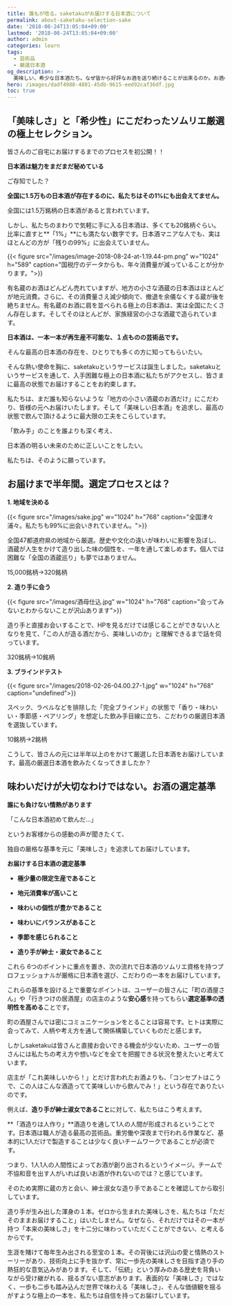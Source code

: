```yaml
---
title: 誰もが唸る。saketakuがお届けする日本酒について
permalink: about-saketaku-selection-sake
date: '2018-08-24T13:05:04+09:00'
lastmod: '2018-08-24T13:05:04+09:00'
author: admin
categories: learn
tags:
  - 芸術品
  - 厳選日本酒
og_description: >-
  美味しい、希少な日本酒たち。なぜ皆から好評なお酒を送り続けることが出来るのか。お酒の選定プロセスを初公開しました。全国で15,000銘柄ある日本酒のうち、私たちがアクセス出来るのがその1%にも満たないのです。残りの99%に出会うためには相当な時間がかかります。saketakuが代わりに選定することでその役割を徐々に果たしていきます。味わいが美味しいということは当たり前ですが、地域や都道府県、造り手の人となりを相当大切にして運営しています。その理由は「酒造りは人作り」。良い人と付き合うことが当たり前のようで最も大切だと考えています。
hero: /images/dadf4988-4801-45db-9615-eed92caf36df.jpg
toc: true
---
```

## 「美味しさ」と「希少性」にこだわったソムリエ厳選の極上セレクション。

皆さんのご自宅にお届けするまでのプロセスを初公開！！

**日本酒は魅力をまだまだ秘めている**



ご存知でした？

**全国に1.5万もの日本酒が存在するのに、私たちはその1%にも出会えてません。**



全国には1.5万銘柄の日本酒があると言われています。



しかし、私たちのまわりで気軽に手に入る日本酒は、多くても20銘柄ぐらい。比率に直すと**「1%」**にも満たない数字です。日本酒マニアな人でも、実はほとんどの方が「残りの99%」に出会えていません。



{{< figure src="/images/image-2018-08-24-at-1.19.44-pm.png" w="1024" h="589" caption="国税庁のデータからも、年々消費量が減っていることが分かります。">}}

有名蔵のお酒はどんどん売れていますが、地方の小さな酒蔵の日本酒はほとんどが地元消費。さらに、その消費量さえ減少傾向で、撤退を余儀なくする蔵が後を絶ちません。有名蔵のお酒に肩を並べられる極上の日本酒は、実は全国にたくさん存在します。そしてそのほとんどが、家族経営の小さな酒蔵で造られています。



**日本酒は、一本一本が再生産不可能な、１点ものの芸術品です。**



そんな最高の日本酒の存在を、ひとりでも多くの方に知ってもらいたい。



そんな熱い使命を胸に、saketakuというサービスは誕生しました。saketakuというサービスを通して、入手困難な極上の日本酒に私たちがアクセスし、皆さまに最高の状態でお届けすることをお約束します。



私たちは、まだ誰も知らないような「地方の小さい酒蔵のお酒だけ」にこだわり、皆様の元へお届けいたします。そして「美味しい日本酒」を追求し、最高の状態で飲んで頂けるように最大限の工夫をこらしています。



「飲み手」のことを誰よりも深く考え、

日本酒の明るい未来のために正しいことをしたい。



私たちは、そのように願っています。


## お届けまで半年間。選定プロセスとは？



**1. 地域を決める**

{{< figure src="/images/sake.jpg" w="1024" h="768" caption="全国津々浦々。私たちも99%に出会いきれていません。">}}

全国47都道府県の地域から厳選。歴史や文化の違いが味わいに影響を及ぼし、酒蔵が人生をかけて造り出した味の個性を、一年を通して楽しめます。個人では困難な「全国の酒蔵巡り」も夢ではありません。


15,000銘柄→320銘柄



**2. 造り手に会う**

{{< figure src="/images/酒母仕込.jpg" w="1024" h="768" caption="会ってみないとわからないことが沢山あります">}}

造り手と直接お会いすることで、HPを見るだけでは感じることができない人となりを見て、「この人が造る酒だから、美味しいのか」と理解できるまで話を伺っています。



320銘柄→10銘柄



**3. ブラインドテスト**

{{< figure src="/images/2018-02-26-04.00.27-1.jpg" w="1024" h="768" caption="undefined">}}

スペック、ラベルなどを排除した「完全ブラインド」の状態で「香り・味わいい・季節感・ペアリング」を想定した飲み手目線に立ち、こだわりの厳選日本酒を選抜しています。



10銘柄→2銘柄



こうして、皆さんの元には半年以上のをかけて厳選した日本酒をお届けしています。最高の厳選日本酒を飲みたくなってきましたか？







## 味わいだけが大切なわけではない。お酒の選定基準



**誰にも負けない情熱があります**



「こんな日本酒初めて飲んだ...」

というお客様からの感動の声が聞きたくて、

独自の厳格な基準を元に「美味しさ」を追求してお届けしています。



**お届けする日本酒の選定基準**



- **極少量の限定生産であること**

- **地元消費率が高いこと**

- **味わいの個性が豊かであること**

- **味わいにバランスがあること**

- **季節を感じられること**

- **造り手が紳士・淑女であること**

これら 6つのポイントに重点を置き、次の流れで日本酒のソムリエ資格を持つプロフェッショナルが厳格に日本酒を選び、こだわりの一本をお届けしています。



これらの基準を設ける上で重要なポイントは、ユーザーの皆さんに「町の酒屋さん」や「行きつけの居酒屋」の店主のような**安心感**を持ってもらい**選定基準の透明性を高める**ことです。

町の酒屋さんでは密にコミュニケーションをとることは容易です。ヒトは実際に会ってみて、人柄や考え方を通して関係構築していくものだと感じます。

しかしsaketakuは皆さんと直接お会いできる機会が少ないため、ユーザーの皆さんには私たちの考え方や想いなどを全てを把握できる状況を整えたいと考えています。

店主が「これ美味しいから！」とだけ言われたお酒よりも、「コンセプトはこうで、この人はこんな酒造ってて美味しいから飲んでみ！」という存在でありたいのです。



例えば、**造り手が紳士淑女であること**に対して、私たちはこう考えます。



**「酒造りは人作り」**酒造りを通して1人の人間が形成されるということです。日本酒は職人が造る最高の芸術品。重労働や深夜まで行われる作業など、基本的に1人だけで製造することは少なく良いチームワークであることが必須です。

つまり、1人1人の人間性によってお酒が創り出されるというイメージ。チームで不協和音を出す人がいれば良いお酒が作れないのでは？と感じています。

そのため実際に蔵の方と会い、紳士淑女な造り手であることを確認してから取引しています。





造り手が生み出した渾身の１本。ゼロから生まれた美味しさを、私たちは「ただそのままお届けすること」はいたしません。なぜなら、それだけではその一本が持つ「本来の美味しさ」を十二分に味わっていただくことができない、と考えるからです。



生涯を賭けて毎年生み出される至宝の１本。その背後には沢山の愛と情熱のストーリーがあり、技術向上に手を抜かず、常に一歩先の美味しさを目指す造り手の熱狂的な意気込みがあります。そして、「伝統」という厚みのある歴史を背負いながら受け継がれる、揺るぎない意志があります。表面的な「美味しさ」ではなく、一歩も二歩も踏み込んだ世界で味わえる「美味しさ」、そんな価値観を揺るがすような極上の一本を、私たちは自信を持ってお届けしています。
